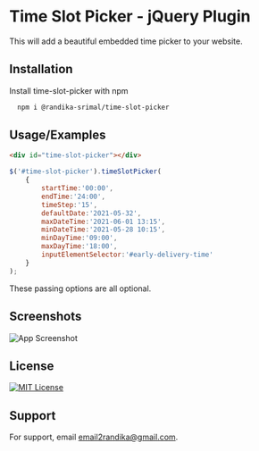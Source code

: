 
# Time Slot Picker - jQuery Plugin

This will add a beautiful embedded time picker to your website. 


## Installation 

Install time-slot-picker with npm

```bash 
  npm i @randika-srimal/time-slot-picker
```
    
## Usage/Examples

```html
<div id="time-slot-picker"></div>
```
```javascript
$('#time-slot-picker').timeSlotPicker(
    {
        startTime:'00:00',
        endTime:'24:00',
        timeStep:'15',
        defaultDate:'2021-05-32',
        maxDateTime:'2021-06-01 13:15',
        minDateTime:'2021-05-28 10:15',
        minDayTime:'09:00',
        maxDayTime:'18:00',
        inputElementSelector:'#early-delivery-time'
    }
);
```
These passing options are all optional.
  
## Screenshots

![App Screenshot](https://via.placeholder.com/468x300?text=App+Screenshot+Here)

  
## License

[![MIT License](https://img.shields.io/badge/License-MIT-yellow.svg)](https://opensource.org/licenses/)

  
## Support

For support, email email2randika@gmail.com.

  